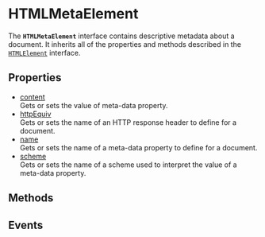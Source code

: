 # HTMLMetaElement

<div class='overview'>The <strong><code>HTMLMetaElement</code></strong> interface contains descriptive metadata about a document. It&nbsp;inherits all of the properties and methods described in the <span class="internal"><a href="/en-US/docs/Web/API/HTMLElement" title="The HTMLElement interface represents any HTML element. Some elements directly implement this interface, while others implement it via an interface that inherits it."><code>HTMLElement</code></a> interface</span>.</div>

## Properties

<ul class="items properties">
  <li>
    <a href="">content</a>
    <div>Gets or sets the value of meta-data property.</div>
  </li>
  <li>
    <a href="">httpEquiv</a>
    <div>Gets or sets the name of an HTTP&nbsp;response header to define for a document.</div>
  </li>
  <li>
    <a href="">name</a>
    <div>Gets or sets the name of a meta-data property to define for a document.</div>
  </li>
  <li>
    <a href="">scheme</a>
    <div>Gets or sets the name of a scheme used to interpret the value of a meta-data property.</div>
  </li>
</ul>

## Methods

<ul class="items methods">

</ul>

## Events
